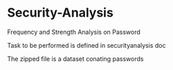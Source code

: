 # Security-Analysis
Frequency and Strength Analysis on Password

Task to be performed is defined in securityanalysis doc

The zipped file is a dataset conating passwords
